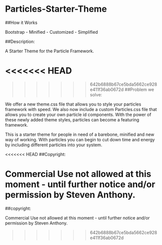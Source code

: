 # Particles-Starter-Theme

##How it Works

Bootstrap - Minified - Customized - Simplified 

##Description: 

A Starter Theme for the Particle Framework. 

<<<<<<< HEAD
=======

>>>>>>> 642b6888b67ce5bda5662ce928e411f36ab0672d
##Problem we solve:   

We offer a new theme.css file that allows you to style your particles framework with speed. We also now include a custom Particles.css file that allows you to create your own particle id components. With the power of these newly added theme styles, particles can become a featuring framework. 

This is a starter theme for people in need of a barebone, minified and new way of working. With particles you can begin to cut down time and energy by including different particles into your system. 

<<<<<<< HEAD
##Copyright: 

Commercial Use not allowed at this moment - until further notice and/or permission by Steven Anthony.   
=======
##copyright: 

Commercial Use not allowed at this moment - until further notice and/or permission by Steven Anthony.   
>>>>>>> 642b6888b67ce5bda5662ce928e411f36ab0672d

